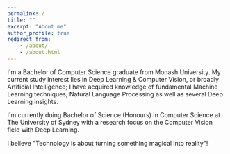 ```yaml
---
permalink: /
title: ""
excerpt: "About me"
author_profile: true
redirect_from:
    - /about/
    - /about.html
---
```


I'm a Bachelor of Computer Science graduate from Monash University. 
My current study interest lies in Deep Learning & Computer Vision, 
or broadly Artificial Intelligence; I have acquired knowledge of fundamental 
Machine Learning techniques, Natural Language Processing as well as several Deep Learning insights.

I'm currently doing Bachelor of Science (Honours) in Computer Science at The University of Sydney with a 
research focus on the Computer Vision field with Deep Learning.

I believe "Technology is about turning something magical into reality"!